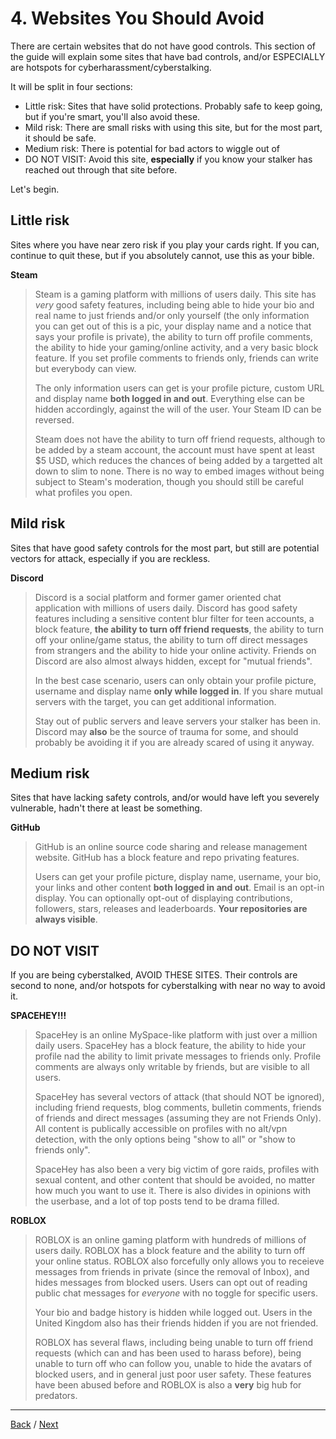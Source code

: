 # 4. Websites You Should Avoid
There are certain websites that do not have good controls. This section of the guide will explain some sites that have bad controls, and/or ESPECIALLY are hotspots for cyberharassment/cyberstalking.

It will be split in four sections:
- Little risk: Sites that have solid protections. Probably safe to keep going, but if you're smart, you'll also avoid these.
- Mild risk: There are small risks with using this site, but for the most part, it should be safe.
- Medium risk: There is potential for bad actors to wiggle out of
- DO NOT VISIT: Avoid this site, **especially** if you know your stalker has reached out through that site before.

Let's begin.

## Little risk
Sites where you have near zero risk if you play your cards right. If you can, continue to quit these, but if you absolutely cannot, use this as your bible.

**Steam**
> Steam is a gaming platform with millions of users daily. This site has *very* good safety features, including being able to hide your bio and real name to just friends and/or only yourself (the only information you can get out of this is a pic, your display name and a notice that says your profile is private), the ability to turn off profile comments, the ability to hide your gaming/online activity, and a very basic block feature. If you set profile comments to friends only, friends can write but everybody can view.
>
> The only information users can get is your profile picture, custom URL and display name **both logged in and out**. Everything else can be hidden accordingly, against the will of the user. Your Steam ID can be reversed.
>
> Steam does not have the ability to turn off friend requests, although to be added by a steam account, the account must have spent at least $5 USD, which reduces the chances of being added by a targetted alt down to slim to none. There is no way to embed images without being subject to Steam's moderation, though you should still be careful what profiles you open.

## Mild risk
Sites that have good safety controls for the most part, but still are potential vectors for attack, especially if you are reckless.

**Discord**
> Discord is a social platform and former gamer oriented chat application with millions of users daily. Discord has good safety features including a sensitive content blur filter for teen accounts, a block feature, **the ability to turn off friend requests**, the ability to turn off your online/game status, the ability to turn off direct messages from strangers and the ability to hide your online activity. Friends on Discord are also almost always hidden, except for "mutual friends".
>
> In the best case scenario, users can only obtain your profile picture, username and display name **only while logged in**. If you share mutual servers with the target, you can get additional information.
>
> Stay out of public servers and leave servers your stalker has been in. Discord may **also** be the source of trauma for some, and should probably be avoiding it if you are already scared of using it anyway.


## Medium risk
Sites that have lacking safety controls, and/or would have left you severely vulnerable, hadn't there at least be something.

**GitHub**
> GitHub is an online source code sharing and release management website. GitHub has a block feature and repo privating features.
>
> Users can get your profile picture, display name, username,  your bio, your links and other content **both logged in and out**. Email is an opt-in display. You can optionally opt-out of displaying contributions, followers, stars, releases and leaderboards. **Your repositories are always visible**.

## DO NOT VISIT
If you are being cyberstalked, AVOID THESE SITES. Their controls are second to none, and/or hotspots for cyberstalking with near no way to avoid it.

**SPACEHEY!!!**
> SpaceHey is an online MySpace-like platform with just over a million daily users. SpaceHey has a block feature, the ability to hide your profile nad the ability to limit private messages to friends only. Profile comments are always only writable by friends, but are visible to all users.
>
> SpaceHey has several vectors of attack (that should NOT be ignored), including friend requests, blog comments, bulletin comments, friends of friends and direct messages (assuming they are not Friends Only). All content is publically accessible on profiles with no alt/vpn detection, with the only options being "show to all" or "show to friends only".
>
> SpaceHey has also been a very big victim of gore raids, profiles with sexual content, and other content that should be avoided, no matter how much you want to use it. There is also divides in opinions with the userbase, and a lot of top posts tend to be drama filled.

**ROBLOX**
> ROBLOX is an online gaming platform with hundreds of millions of users daily. ROBLOX has a block feature and the ability to turn off your online status. ROBLOX also forcefully only allows you to receieve messages from friends in private (since the removal of Inbox), and hides messages from blocked users. Users can opt out of reading public chat messages for *everyone* with no toggle for specific users.
>
> Your bio and badge history is hidden while logged out. Users in the United Kingdom also has their friends hidden if you are not friended.
>
> ROBLOX has several flaws, including being unable to turn off friend requests (which can and has been used to harass before), being unable to turn off who can follow you, unable to hide the avatars of blocked users, and in general just poor user safety. These features have been abused before and ROBLOX is also a **very** big hub for predators.

***

[Back](3-yesno.md) / [Next](5-resources.md)